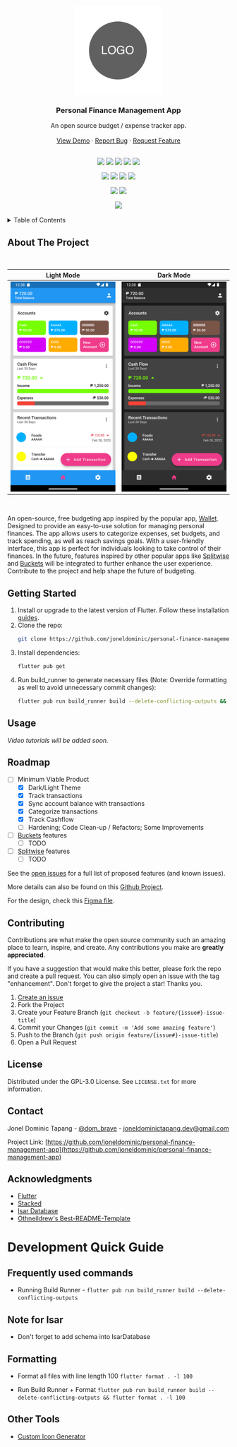 <a name="readme-top"></a>

<!-- PROJECT LOGO -->
<br />
<div align="center">
  <a href="https://github.com/joneldominic/personal-finance-management-app">
    <img src="images/logo-placeholder-image.png" alt="Logo" height="200">
  </a>

<h3 align="center">Personal Finance Management App</h3>

  <p align="center">
    An open source budget / expense tracker app.
    <br />
    <br />
    <a href="https://github.com/joneldominic/personal-finance-management-app">View Demo</a> <!-- TODO: Create Demo and link it here -->
    ·
    <a href="https://github.com/joneldominic/personal-finance-management-app/issues">Report Bug</a>
    ·
    <a href="https://github.com/joneldominic/personal-finance-management-app/issues">Request Feature</a>
    <br />
    <br />
  </p>
</div>

<p align="center">
    <a href="https://github.com/joneldominic/personal-finance-management-app/graphs/commit-activity" alt="Maintained">
        <img src="https://img.shields.io/badge/Maintained%3F-yes-green.svg" /></a>
    <a href="https://github.com/joneldominic/personal-finance-management-app/blob/master/LICENSE.txt" alt="License">
        <img src="https://img.shields.io/github/license/joneldominic/personal-finance-management-app" /></a>
    <a href="https://github.com/joneldominic/personal-finance-management-app/pulse" alt="Activity">
        <img src="https://img.shields.io/github/commit-activity/m/joneldominic/personal-finance-management-app" /></a>
    <a href="https://github.com/joneldominic/personal-finance-management-app/stargazers" alt="Stars">
        <img src="https://img.shields.io/github/stars/joneldominic/personal-finance-management-app" /></a>
    <a href="https://github.com/joneldominic/personal-finance-management-app/network/members" alt="Fork">
        <img src="https://img.shields.io/github/forks/joneldominic/personal-finance-management-app" /></a>
</p>

<p align="center">
    <a href="https://github.com/joneldominic/personal-finance-management-app/issues" alt="Open Issues">
        <img src="https://img.shields.io/github/issues/joneldominic/personal-finance-management-app" /></a>
    <a href="https://github.com/joneldominic/personal-finance-management-app/issues?q=is%3Aissue+is%3Aclosed" alt="Closed Issues">
        <img src="https://img.shields.io/github/issues-closed/joneldominic/personal-finance-management-app" /></a>
    <a href="https://github.com/joneldominic/personal-finance-management-app/pulls" alt="Open PRs">
        <img src="https://img.shields.io/github/issues-pr/joneldominic/personal-finance-management-app" /></a>
    <a href="https://github.com/joneldominic/personal-finance-management-app/pulls?q=is%3Apr+is%3Aclosed" alt="Closed PRs">
        <img src="https://img.shields.io/github/issues-pr-closed/joneldominic/personal-finance-management-app" /></a>
</p>

<p align="center">
    <a href="https://github.com/joneldominic/personal-finance-management-app/graphs/contributors" alt="Contributor">
        <img src="https://img.shields.io/github/contributors/joneldominic/personal-finance-management-app" /></a>
    <a href="https://www.linkedin.com/in/jonel-dominic-tapang-8b5615184/" alt="LinkedIn">
        <img src="https://img.shields.io/badge/LinkedIn-Jonel%20Dominic%20Tapang-blue?logo=LinkedIn" /></a>
</p>

<p align="center">
    <a href="https://flutter.dev/" alt="Flutter">
        <img src="https://img.shields.io/badge/BUILT%20WITH-Flutter-blue?&logo=Flutter&logoWidth=10" /></a>
</p>

<!-- TABLE OF CONTENTS -->
<details>
  <summary>Table of Contents</summary>
  <ol>
    <li>
      <a href="#about-the-project">About The Project</a>
    </li>
    <li><a href="#getting-started">Getting Started</a></li>
    <li><a href="#usage">Usage</a></li>
    <li><a href="#roadmap">Roadmap</a></li>
    <li><a href="#contributing">Contributing</a></li>
    <li><a href="#license">License</a></li>
    <li><a href="#contact">Contact</a></li>
    <li><a href="#acknowledgments">Acknowledgments</a></li>
  </ol>
</details>


<!-- ABOUT THE PROJECT -->

## About The Project

<br/>

Light Mode            |  Dark Mode
:-------------------------:|:-------------------------:
![Light Mode](images/home-screen-light.png?raw=true "Light Mode ") | ![Dark Mode](images/home-screen-dark.png?raw=true "Dark Mode")

<br/>

<p>
  An open-source, free budgeting app inspired by the popular app, <a href="https://budgetbakers.com/">Wallet</a>. Designed to provide an easy-to-use solution for managing personal finances. The app allows users to categorize expenses, set budgets, and track spending, as well as reach savings goals. With a user-friendly interface, this app is perfect for individuals looking to take control of their finances. In the future, features inspired by other popular apps like <a href="https://www.splitwise.com/">Splitwise</a> and <a href="https://www.budgetwithbuckets.com/">Buckets</a> will be integrated to further enhance the user experience. Contribute to the project and help shape the future of budgeting.
</p>


<!-- GETTING STARTED -->

## Getting Started

1. Install or upgrade to the latest version of Flutter. Follow these installation [guides](https://docs.flutter.dev/get-started/install).
2. Clone the repo:
   ```sh
   git clone https://github.com/joneldominic/personal-finance-management-app.git
   ```
3. Install dependencies:
   ```sh
   flutter pub get 
   ```
4. Run build_runner to generate necessary files (Note: Override formatting as well to avoid unnecessary commit changes):
   ```sh
   flutter pub run build_runner build --delete-conflicting-outputs && flutter format . -l 100
   ```

<!-- USAGE EXAMPLES -->

## Usage

_Video tutorials will be added soon._

<!-- ROADMAP -->

## Roadmap

- [ ] Minimum Viable Product
  - [x] Dark/Light Theme
  - [x] Track transactions
  - [x] Sync account balance with transactions
  - [x] Categorize transactions
  - [x] Track Cashflow
  - [ ] Hardening; Code Clean-up / Refactors; Some Improvements
- [ ] [Buckets](https://www.budgetwithbuckets.com/) features
  - [ ] TODO
- [ ] [Splitwise](https://www.splitwise.com/) features
  - [ ] TODO

See the [open issues](https://github.com/joneldominic/personal-finance-management-app/issues) for a full list of proposed features (and known issues).

More details can also be found on this [Github Project](https://github.com/users/joneldominic/projects/1).

For the design, check this [Figma file](https://www.figma.com/file/Xf0d1yWHngbCS9hI8qwtmB/Personal-Finance-Management-App?node-id=0%3A1&t=EmtBy7v9VOo2sDlI-1).

<!-- CONTRIBUTING -->

## Contributing

Contributions are what make the open source community such an amazing place to learn, inspire, and create. Any contributions you make are **greatly appreciated**.

If you have a suggestion that would make this better, please fork the repo and create a pull request. You can also simply open an issue with the tag "enhancement".
Don't forget to give the project a star! Thanks you.

1. [Create an issue](https://github.com/joneldominic/personal-finance-management-app/issues/new)
2. Fork the Project
2. Create your Feature Branch (`git checkout -b feature/{issue#}-issue-title`)
3. Commit your Changes (`git commit -m 'Add some amazing feature'`)
4. Push to the Branch (`git push origin feature/{issue#}-issue-title`)
5. Open a Pull Request

<!-- LICENSE -->

## License

Distributed under the GPL-3.0 License. See `LICENSE.txt` for more information.

<!-- CONTACT -->

## Contact

Jonel Dominic Tapang - [@dom_brave](https://twitter.com/dom_brave) - joneldominictapang.dev@gmail.com

Project Link: [https://github.com/joneldominic/personal-finance-management-app](https://github.com/joneldominic/personal-finance-management-app)

<!-- ACKNOWLEDGMENTS -->

## Acknowledgments

- [Flutter](https://flutter.dev/)
- [Stacked](https://pub.dev/packages/stacked) 
- [Isar Database](https://isar.dev/)
- [Othneildrew's Best-README-Template](https://github.com/othneildrew/Best-README-Template)

# Development Quick Guide

## Frequently used commands

- Running Build Runner -
  `flutter pub run build_runner build --delete-conflicting-outputs`

## Note for Isar

- Don't forget to add schema into IsarDatabase

## Formatting

- Format all files with line length 100
  `flutter format . -l 100`

- Run Build Runner + Format
  `flutter pub run build_runner build --delete-conflicting-outputs && flutter format . -l 100`
  
## Other Tools
- [Custom Icon Generator](https://www.fluttericon.com/)
